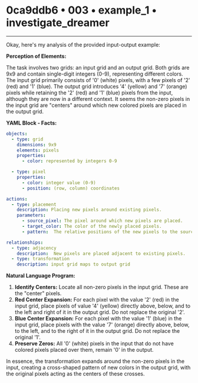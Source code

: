 # 0ca9ddb6 • 003 • example_1 • investigate_dreamer

---
Okay, here's my analysis of the provided input-output example:

**Perception of Elements:**

The task involves two grids: an input grid and an output grid. Both grids are 9x9 and contain single-digit integers (0-9), representing different colors. The input grid primarily consists of '0' (white) pixels, with a few pixels of '2' (red) and '1' (blue). The output grid introduces '4' (yellow) and '7' (orange) pixels while retaining the '2' (red) and '1' (blue) pixels from the input, although they are now in a different context. It seems the non-zero pixels in the input grid are "centers" around which new colored pixels are placed in the output grid.

**YAML Block - Facts:**



```yaml
objects:
  - type: grid
    dimensions: 9x9
    elements: pixels
    properties:
      - color: represented by integers 0-9

  - type: pixel
    properties:
      - color: integer value (0-9)
      - position: (row, column) coordinates

actions:
  - type: placement
    description: Placing new pixels around existing pixels.
    parameters:
      - source_pixel: The pixel around which new pixels are placed.
      - target_color: The color of the newly placed pixels.
      - pattern:  The relative positions of the new pixels to the source pixel.

relationships:
  - type: adjacency
    description:  New pixels are placed adjacent to existing pixels.
  - type: transformation
    description: input grid maps to output grid
```



**Natural Language Program:**

1.  **Identify Centers:** Locate all non-zero pixels in the input grid. These are the "center" pixels.
2.  **Red Center Expansion:** For each pixel with the value '2' (red) in the input grid, place pixels of value '4' (yellow) directly above, below, and to the left and right of it in the output grid. Do not replace the original '2'.
3. **Blue Center Expansion:** For each pixel with the value '1' (blue) in the input grid, place pixels with the value '7' (orange) directly above, below, to the left, and to the right of it in the output grid. Do not replace the original '1'.
4.  **Preserve Zeros:** All '0' (white) pixels in the input that do not have colored pixels placed over them, remain '0' in the output.

In essence, the transformation expands around the non-zero pixels in the input, creating a cross-shaped pattern of new colors in the output grid, with the original pixels acting as the centers of these crosses.

